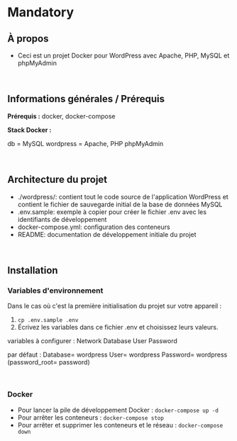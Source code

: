 # Mandatory

## À propos

* Ceci est un projet Docker pour WordPress avec Apache, PHP, MySQL et phpMyAdmin

&nbsp;

## Informations générales / Prérequis

**Prérequis :** docker, docker-compose

**Stack Docker :**

db = MySQL
wordpress = Apache, PHP
phpMyAdmin

&nbsp;

## Architecture du projet

- ./wordpress/: contient tout le code source de l'application WordPress et contient le fichier de sauvegarde initial de la base de données MySQL
- .env.sample: exemple à copier pour créer le fichier .env avec les identifiants de développement
- docker-compose.yml: configuration des conteneurs
- README: documentation de développement initiale du projet

&nbsp;

## Installation

### Variables d'environnement
Dans le cas où c'est la première initialisation du projet sur votre appareil :
1. `cp .env.sample .env`
2. Écrivez les variables dans ce fichier .env et choisissez leurs valeurs.

variables à configurer :
Network
Database
User
Password

par défaut :
Database= wordpress
User= wordpress
Password= wordpress
(password_root= password)

&nbsp;

### Docker

- Pour lancer la pile de développement Docker : `docker-compose up -d`
- Pour arrêter les conteneurs : `docker-compose stop` 
- Pour arrêter et supprimer les conteneurs et le réseau : `docker-compose down` 

